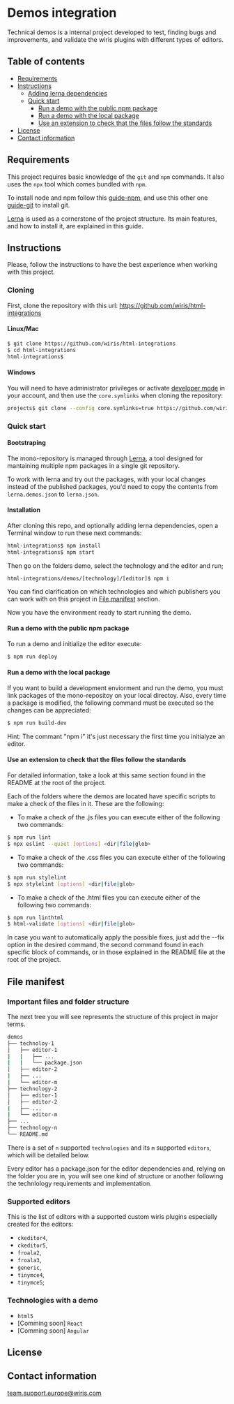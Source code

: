 # Demos integration

Technical demos is a internal project developed to test, finding bugs and improvements, and validate the wiris plugins with different types of editors.

## Table of contents

- [Requirements](#requirements)
- [Instructions](#instructions)
  - [Adding lerna dependencies](#adding-lerna-dependencies)
  - [Quick start](#quick-start)
    - [Run a demo with the public npm package](#run-a-demo-with-the-public-npm-package)
    - [Run a demo with the local package](#run-a-demo-with-the-local-package)
    - [Use an extension to check that the files follow the standards](#use-an-extension-to-check-that-the-files-follow-the-standards)
- [License](#license)
- [Contact information](#contact-information)

## Requirements

This project requires basic knowledge of the `git` and `npm` commands.
It also uses the `npx` tool which comes bundled with `npm`.

To install node and npm follow this [guide-npm](https://docs.npmjs.com/downloading-and-installing-node-js-and-npm), and use this other one [guide-git](https://www.atlassian.com/git/tutorials/install-git) to install git.


[Lerna](https://lerna.js.org/) is used as a cornerstone of the project structure. Its main features, and how to install it, are explained in this guide.

## Instructions

Please, follow the instructions to have the best experience when working with this project.

### Cloning

First, clone the repository with this url: https://github.com/wiris/html-integrations

#### Linux/Mac

```sh
$ git clone https://github.com/wiris/html-integrations
$ cd html-integrations
html-integrations$
```

#### Windows

You will need to have administrator privileges or activate
[developer mode](https://docs.microsoft.com/en-us/windows/uwp/get-started/enable-your-device-for-development)
in your account, and then use the `core.symlinks` when cloning the repository:

```sh
projects$ git clone --config core.symlinks=true https://github.com/wiris/html-integrations
```

### Quick start

#### Bootstraping

The mono-repository is managed through [Lerna](https://lerna.js.org/), a tool
designed for mantaining multiple npm packages in a single git repository.

To work with lerna and try out the packages, with your local changes instead of the published packages, you'd need to copy the contents from `lerna.demos.json` to `lerna.json`.

#### Installation

After cloning this repo, and optionally adding lerna dependencies, open a Terminal window to run these next commands:

```sh
html-integrations$ npm install
html-integrations$ npm start
```

Then go on the folders demo, select the technology and the editor and run;

```
html-integrations/demos/[technology]/[editor]$ npm i
```
You can find clarification on which technologies and which publishers you can work with on this project in [File manifest](#file-manifest) section.

Now you have the environment ready to start running the demo.

#### Run a demo with the public npm package

To run a demo and initialize the editor execute:

```sh
$ npm run deploy
```

#### Run a demo with the local package

If you want to build a development enviorment and run the demo, you must link packages of the mono-repositoy on your local directoy. Also, every time a package is modified, the following command must be executed so the changes can be appreciated:

```sh
$ npm run build-dev
```

Hint: The commant "npm i" it's just necessary the first time you initialyze an editor.

#### Use an extension to check that the files follow the standards

For detailed information, take a look at this same section found in the README at the root of the project.

Each of the folders where the demos are located have specific scripts to make a check of the files in it. These are the following:
* To make a check of the .js files you can execute either of the following two commands:
```sh
$ npm run lint
$ npx eslint --quiet [options] <dir|file|glob>
```
* To make a check of the .css files you can execute either of the following two commands:
```sh
$ npm run stylelint
$ npx stylelint [options] <dir|file|glob>
```

* To make a check of the .html files you can execute either of the following two commands:
```sh
$ npm run linthtml
$ html-validate [options] <dir|file|glob>
```

In case you want to automatically apply the possible fixes, just add the --fix option in the desired command, the second command found in each specific block of commands, or in those explained in the README file at the root of the project.

## File manifest

### Important files and folder structure

The next tree you will see represents the structure of this project in major terms. 

```bash
demos
├── technoloy-1
│   ├── editor-1
|   |   ├── ...
|   |   └── package.json
│   ├── editor-2
|   ├── ...
|   └── editor-m
├── technology-2
│   ├── editor-1
│   ├── editor-2
|   ├── ...
|   └── editor-m
├── ...
├── technology-n
└── README.md
```

There is a set of `n` supported `technologies` and its `m` supported `editors`, which will be detailed below. 

Every editor has a package.json for the editor dependencies and, relying on the folder you are in, you will see one kind of structure or another following the technlology requirements and implementation.

### Supported editors

This is the list of editors with a supported custom wiris plugins especially created for the editors:

- `ckeditor4`,
- `ckeditor5`,
- `froala2`,
- `froala3`,
- `generic`,
- `tinymce4`,
- `tinymce5`;

### Technologies with a demo

- `html5`
- [Comming soon] `React`
- [Comming soon] `Angular`

## License

## Contact information
team.support.europe@wiris.com 

